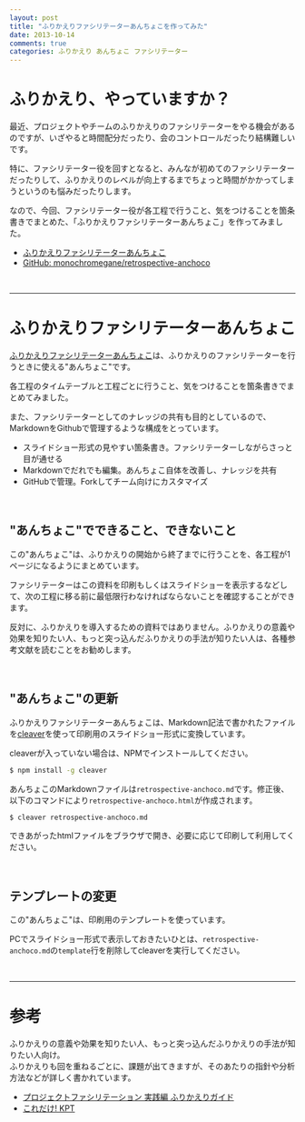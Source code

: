 ```yaml
---
layout: post
title: "ふりかえりファシリテーターあんちょこを作ってみた"
date: 2013-10-14
comments: true
categories: ふりかえり あんちょこ ファシリテーター
---
```


# ふりかえり、やっていますか？

最近、プロジェクトやチームのふりかえりのファシリテーターをやる機会があるのですが、いざやると時間配分だったり、会のコントロールだったり結構難しいです。

特に、ファシリテーター役を回すとなると、みんなが初めてのファシリテーターだったりして、ふりかえりのレベルが向上するまでちょっと時間がかかってしまうというのも悩みだったりします。

なので、今回、ファシリテーター役が各工程で行うこと、気をつけることを箇条書きでまとめた、「ふりかえりファシリテーターあんちょこ」を作ってみました。

- [ふりかえりファシリテーターあんちょこ](http://blog.monochromegane.com/retrospective-anchoco/retrospective-anchoco.html)
- [GitHub: monochromegane/retrospective-anchoco](https://github.com/monochromegane/retrospective-anchoco)

<br />
<hr />

# ふりかえりファシリテーターあんちょこ

[ふりかえりファシリテーターあんちょこ](http://blog.monochromegane.com/retrospective-anchoco/retrospective-anchoco.html)は、ふりかえりのファシリテーターを行うときに使える"あんちょこ"です。

各工程のタイムテーブルと工程ごとに行うこと、気をつけることを箇条書きでまとめてみました。

また、ファシリテーターとしてのナレッジの共有も目的としているので、MarkdownをGithubで管理するような構成をとっています。

- スライドショー形式の見やすい箇条書き。ファシリテーターしながらさっと目が通せる
- Markdownでだれでも編集。あんちょこ自体を改善し、ナレッジを共有
- GitHubで管理。Forkしてチーム向けにカスタマイズ


<br />

## "あんちょこ"でできること、できないこと

この"あんちょこ"は、ふりかえりの開始から終了までに行うことを、各工程が1ページになるようにまとめています。

ファシリテーターはこの資料を印刷もしくはスライドショーを表示するなどして、次の工程に移る前に最低限行わなければならないことを確認することができます。

反対に、ふりかえりを導入するための資料ではありません。ふりかえりの意義や効果を知りたい人、もっと突っ込んだふりかえりの手法が知りたい人は、各種参考文献を読むことをお勧めします。

<br />

## "あんちょこ"の更新

ふりかえりファシリテーターあんちょこは、Markdown記法で書かれたファイルを[cleaver](http://jdan.github.io/cleaver/)を使って印刷用のスライドショー形式に変換しています。

cleaverが入っていない場合は、NPMでインストールしてください。

```bash
$ npm install -g cleaver
```

あんちょこのMarkdownファイルは`retrospective-anchoco.md`です。修正後、以下のコマンドにより`retrospective-anchoco.html`が作成されます。

```bash
$ cleaver retrospective-anchoco.md
```

できあがったhtmlファイルをブラウザで開き、必要に応じて印刷して利用してください。

<br />

## テンプレートの変更

この"あんちょこ"は、印刷用のテンプレートを使っています。

PCでスライドショー形式で表示しておきたいひとは、`retrospective-anchoco.md`の`template`行を削除してcleaverを実行してください。

<br />
<hr />

# 参考

ふりかえりの意義や効果を知りたい人、もっと突っ込んだふりかえりの手法が知りたい人向け。  
ふりかえりも回を重ねるごとに、課題が出てきますが、そのあたりの指針や分析方法などが詳しく書かれています。

- [プロジェクトファシリテーション 実践編 ふりかえりガイド](http://www.objectclub.jp/download/files/pf/RetrospectiveMeetingGuide.pdf)
- [これだけ! KPT](http://www.amazon.co.jp/%E3%81%93%E3%82%8C%E3%81%A0%E3%81%91-KPT-%E5%A4%A9%E9%87%8E-%E5%8B%9D/dp/4799102753)


